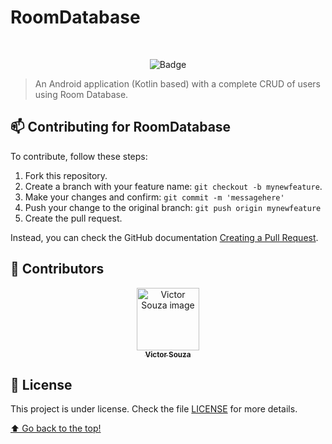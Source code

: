 # RoomDatabase
<br>
<div align="center">
 
 [Badges]: <> ( You can search for badges here: https://github.com/alexandresanlim/Badges4-README.md-Profile )
 
![Badge](https://img.shields.io/badge/Kotlin-B125EA?style=for-the-badge&logo=kotlin&logoColor=white)

</div>

>  An Android application (Kotlin based) with a complete CRUD of users using Room Database.

## 📫 Contributing for RoomDatabase

To contribute, follow these steps:

1. Fork this repository.
2. Create a branch with your feature name: `git checkout -b mynewfeature`.
3. Make your changes and confirm: `git commit -m 'messagehere'`
4. Push your change to the original branch: `git push origin mynewfeature`
5. Create the pull request.

Instead, you can check the GitHub documentation [Creating a Pull Request](https://help.github.com/en/github/collaborating-with-issues-and-pull-requests/creating-a-pull-request).

## 🤝 Contributors

<div align="center" >
  <a href="#">
    <img src="https://github.com/victorsouza19.png" width="100px;" alt="Victor Souza image"/><br>
    <sub>
      <b>Victor Souza</b>
    </sub>
  </a>
</div>

## 📝 License

This project is under license. Check the file [LICENSE](LICENSE.txt) for more details.

  [⬆ Go back to the top!](#RoomDatabase)<br>




